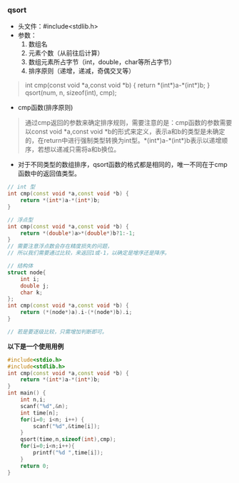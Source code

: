 ### qsort
* 头文件：#include<stdlib.h>
* 参数：
  1. 数组名
  2. 元素个数（从前往后计算）
  3. 数组元素所占字节（int，double，char等所占字节）
  4. 排序原则（递增，递减，奇偶交叉等）
> int cmp(const void *a,const void *b) {
	return \*(int\*)a-\*(int\*)b;
}
qsort(num, n, sizeof(int), cmp);
* cmp函数(排序原则)
> 通过cmp返回的参数来确定排序规则，需要注意的是：cmp函数的参数需要以const void \*a,const void \*b的形式来定义，表示a和b的类型是未确定的，在return中进行强制类型转换为int型。\*(int\*)a-\*(int\*)b表示以递增顺序，若想以递减只需将a和b换位。
* 对于不同类型的数组排序，qsort函数的格式都是相同的，唯一不同在于cmp函数中的返回值类型。

```C++
// int 型
int cmp(const void *a,const void *b) {
	return *(int*)a-*(int*)b;
}

// 浮点型
int cmp(const void *a,const void *b) {
	return *(double*)a>*(double*)b?1:-1;
}
// 需要注意浮点数会存在精度损失的问题，
// 所以我们需要通过比较，来返回1或-1，以确定是增序还是降序。

// 结构体
struct node{
	int i;
	double j;
	char k;
};
int cmp(const void *a,const void *b) {
	return (*(node*)a).i-(*(node*)b).i;
}

// 若是要逐级比较，只需增加判断即可。
```

**以下是一个使用用例**
```C++
#include<stdio.h>
#include<stdlib.h>
int cmp(const void *a,const void *b) {
	return *(int*)a-*(int*)b;
}
int main() {
	int n,i;
	scanf("%d",&n);
	int time[n];
	for(i=0; i<n; i++) {
		scanf("%d",&time[i]);
	}
	qsort(time,n,sizeof(int),cmp);
	for(i=0;i<n;i++){
		printf("%d ",time[i]);
	}
	return 0;
}
```




